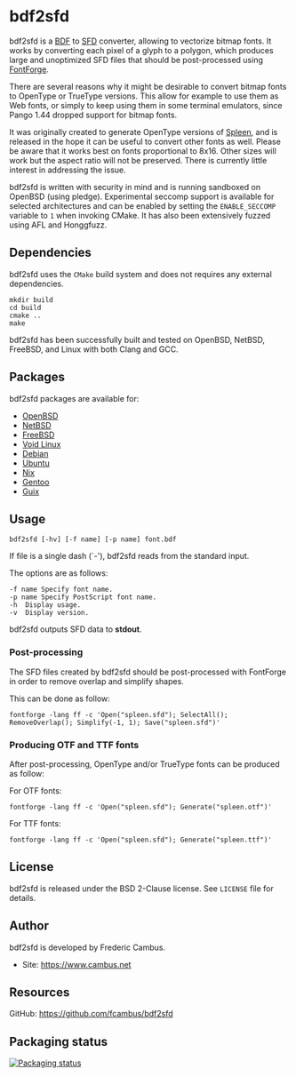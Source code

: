 # bdf2sfd

bdf2sfd is a [BDF][1] to [SFD][2] converter, allowing to vectorize bitmap
fonts. It works by converting each pixel of a glyph to a polygon, which
produces large and unoptimized SFD files that should be post-processed
using [FontForge][3].

There are several reasons why it might be desirable to convert bitmap
fonts to OpenType or TrueType versions. This allow for example to use them
as Web fonts, or simply to keep using them in some terminal emulators,
since Pango 1.44 dropped support for bitmap fonts.

It was originally created to generate OpenType versions of [Spleen][4], and
is released in the hope it can be useful to convert other fonts as well.
Please be aware that it works best on fonts proportional to 8x16. Other
sizes will work but the aspect ratio will not be preserved. There is
currently little interest in addressing the issue.

bdf2sfd is written with security in mind and is running sandboxed on OpenBSD
(using pledge). Experimental seccomp support is available for selected
architectures and can be enabled by setting the `ENABLE_SECCOMP` variable
to `1` when invoking CMake. It has also been extensively fuzzed using AFL
and Honggfuzz.

## Dependencies

bdf2sfd uses the `CMake` build system and does not requires any external
dependencies.

	mkdir build
	cd build
	cmake ..
	make

bdf2sfd has been successfully built and tested on OpenBSD, NetBSD, FreeBSD,
and Linux with both Clang and GCC.

## Packages

bdf2sfd packages are available for:

- [OpenBSD][5]
- [NetBSD][6]
- [FreeBSD][7]
- [Void Linux][8]
- [Debian][9]
- [Ubuntu][10]
- [Nix][11]
- [Gentoo][12]
- [Guix][13]

## Usage

	bdf2sfd [-hv] [-f name] [-p name] font.bdf

If file is a single dash (`-'), bdf2sfd reads from the standard input.

The options are as follows:

	-f name	Specify font name.
	-p name	Specify PostScript font name.
	-h	Display usage.
	-v	Display version.

bdf2sfd outputs SFD data to **stdout**.

### Post-processing

The SFD files created by bdf2sfd should be post-processed with FontForge
in order to remove overlap and simplify shapes.

This can be done as follow:

```
fontforge -lang ff -c 'Open("spleen.sfd"); SelectAll(); RemoveOverlap(); Simplify(-1, 1); Save("spleen.sfd")'
```

### Producing OTF and TTF fonts

After post-processing, OpenType and/or TrueType fonts can be produced as follow:

For OTF fonts:

```
fontforge -lang ff -c 'Open("spleen.sfd"); Generate("spleen.otf")'
```

For TTF fonts:

```
fontforge -lang ff -c 'Open("spleen.sfd"); Generate("spleen.ttf")'
```

## License

bdf2sfd is released under the BSD 2-Clause license. See `LICENSE` file for
details.

## Author

bdf2sfd is developed by Frederic Cambus.

- Site: https://www.cambus.net

## Resources

GitHub: https://github.com/fcambus/bdf2sfd

[1]: https://en.wikipedia.org/wiki/Glyph_Bitmap_Distribution_Format
[2]: https://fontforge.org/docs/techref/sfdformat.html
[3]: https://fontforge.org
[4]: https://github.com/fcambus/spleen
[5]: https://openports.pl/path/converters/bdf2sfd
[6]: https://pkgsrc.se/converters/bdf2sfd
[7]: https://www.freshports.org/x11-fonts/bdf2sfd
[8]: https://github.com/void-linux/void-packages/tree/master/srcpkgs/bdf2sfd
[9]: https://packages.debian.org/search?keywords=bdf2sfd
[10]: https://packages.ubuntu.com/bdf2sfd
[11]: https://github.com/NixOS/nixpkgs/tree/master/pkgs/tools/misc/bdf2sfd
[12]: https://packages.gentoo.org/packages/media-fonts/bdf2sfd
[13]: https://packages.guix.gnu.org/packages/bdf2sfd

## Packaging status

[![Packaging status](https://repology.org/badge/vertical-allrepos/bdf2sfd.svg)](https://repology.org/project/bdf2sfd/versions)
